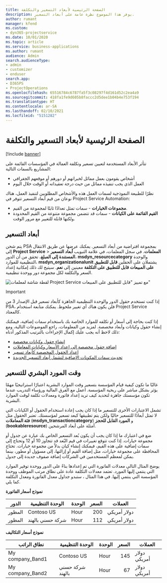 ```yaml
---
title: الصفحة الرئيسية لأبعاد التسعير والتكلفة
description: يوفر هذا الموضوع نظرة عامة على أبعاد التسعير.
author: rumant
manager: kfend
ms.custom:
- dyn365-projectservice
ms.date: 10/01/2020
ms.topic: article
ms.service: business-applications
ms.author: rumant
audience: Admin
search.audienceType:
- admin
- customizer
- enduser
search.app:
- D365PS
- ProjectOperations
ms.openlocfilehash: 65516784c6787fa5f3c08297f4d161d52c2ea4a9
ms.sourcegitcommit: 418fa1fe9d605b8faccc2d5dee1b04b4e753f194
ms.translationtype: HT
ms.contentlocale: ar-SA
ms.lasthandoff: 02/10/2021
ms.locfileid: "5151282"
---
```

# <a name="pricing-and-costing-dimensions-home-page"></a>الصفحة الرئيسية لأبعاد التسعير والتكلفة

[!include [banner](../includes/psa-now-project-operations.md)]

تتأثر الأبعاد المستخدمة لتعيين تسعير وتكلفة العمالة في المؤسسات القائمة على المشاريع بالسمات التالية:

- أشخاص يقومون بعمل مماثل لخبراتهم أو دورهم أو موقعهم الجغرافي
- العمل الذي يجب تنفيذه مماثل من حيث درجة تعقيداته أو الوقت خلال اليوم

نظرًا للطبيعة النموذجية لسمات العمل هذه والأشخاص المطلوبين لتنفيذ العمل، هناك نوعان من قيم أبعاد التسعير تتوفر في Project Service Automation: 

- **مجموعات الخيارات** - سمات تمثل تعدادًا ثابتًا لمجموعة من القيم.
- **القيم القائمة على الكيانات** - سمات قد تتضمن مجموعة متنوعة من القيم المحدودة ولكنها قابلة للتغيير مع مرور الوقت.

## <a name="pricing-dimensions"></a>أبعاد التسعير

يتم شحن PSA بمجموعة افتراضية من أبعاد التسعير. يمكنك عرضها عن طريق الانتقال إلى **Project Service** > **المعلمات**. في سجل المعلمات، في علامة التبويب **أبعاد التسعير المستندة إلى المبلغ**، تحقق من أن الدور، **msdyn_resourcecategory** والوحدة التنظيمية للموارد، **msdyn_organizationalunit** يشتملان على الحقلين **قابل للتطبيق على المبيعات** **قابل للتطبيق على التكلفة** معينين إلى **نعم**. سيتيح لك ذلك إمكانية إعداد السعر والتكلفة لكل مجموعة دور ووحدة تنظيمية.

![لقطة شاشة لمعلمات Project Service مع تمييز "قابل للتطبيق على المبيعات"](media/PS-OOB-parameters.png)

> [!IMPORTANT]
> إذا كنت تستخدم حقول الدور والوحدة التنظيمية الجاهزة كأبعاد تسعير قبل الإصدار 3 من PSA، فلن يكون هناك أي تغيير ملحوظ. يمكنك متابعة استخدام Project Service كالمعتاد. 

إذا كنت بحاجة إلى أسعار أو تكلفه للموارد الخاصة بك باستخدام سمات إضافية، فيمكنك إنشاء حقول وكيانات وأبعاد مخصصة. لمزيد من المعلومات، راجع الموضوعات التالية، ومع ذلك لاحظ أنه يجب عليك إكمال الإجراءات بالترتيب المذكور أدناه:

- [إنشاء حقول وكيانات مخصصة](create-custom-fields-entities.md)
- [إضافة حقول مخصصة إلى إعداد الأسعار وكيانات المعاملات](field-references.md)
- [إعداد الحقول المخصصة كأبعاد تسعير](set-up-pricing-dimensions.md)
- [تحديث سمات المكونات الإضافية لتشمل أبعاد التسعير الجديدة](update-plug-in-attributes.md)

## <a name="pricing-human-resource-time"></a>وقت المورد البشري للتسعير
غالبًا ما تكون كيفية قيام المؤسسة بتسعير وقت الموارد البشرية اعتبارًا استراتيجيًا مهمًا يؤثر بشكل مباشر على ربحية المؤسسة. اعمل مع الفرق المالية ورؤساء التدريب عندما تكون مؤسستك جاهزة لتحديد كيف تريد إعداد فاتورة ومعدلات تكلفة لوقت الموارد البشرية.

تشمل الاعتبارات الأخرى للتسعير ما إذا كان يجب إعادة استخدام الحقول أو الكيانات التي لا تمثل أبعادًا للتسعير حاليًا ولكن يتم تطبيقها كبعد تسعير لمؤسستك. تعتبر الحقول مثل **فئة المعاملات** (**msdyn_transactioncategory**) و **المورد القابل للحجز** (**bookableresource**) أمثلة على أبعاد المرشحين. 

ضع في اعتبارك ما إذا كان يجب أن يكون بُعد التسعير الخاص بك عبارة عن جدول أو مجموعة خيارات. إذا كنت تتوقع تغييرات في قيم البُعد قد تتجاوز 10 أو 12 وتحتاج إلى سمات إضافية على هذه القيم، فيمكنك إنشاء كيان بدلاً من مجموعة خيارات. تحتاج المحافظة على مجموعة خيارات، مثل إضافة القيم أو إزالتها، إلى مسؤول أو مطور، بينما يمكن لمعظم المستخدمين في الشركات إضافة صفوف جديدة إلى جدول.

يوضح المثال التالي معدلات الفاتورة التي تم إعدادها بناءً على الدور ووحدة توفير الموارد التي ينتمي إليها المورد. تعتمد معدلات التكلفة عادة على نطاق مرتب الموظف ووحدة المؤسسة التي ينتمي إليها. في هذا المثال ، ستبدو جداول معدل الفاتورة ومعدل التكلفة كما يلي.

**نموذج أسعار الفاتورة**

| الدور        | الوحدة التنظيمية    |الوحدة      |السعر      |العملات  |
| ------------|-------------|----------|----------:|----------|
| المطور   | Contoso US  |Hour‬ | 200|دولار أمريكي     |
| المطور   | شركة حسني بالهند |Hour‬|   112|دولار أمريكي     |


**نموذج أسعار التكاليف**

| نطاق الراتب     | الوحدة التنظيمية    |الوحدة      |السعر      |العملات  |
| ----------------|-------------|----------|----------:|----------|
| My company_Band1 | Contoso US  |Hour‬ | 145|دولار أمريكي     |
| My company_Band2 | شركة حسني بالهند |Hour‬|   67|دولار أمريكي     |

